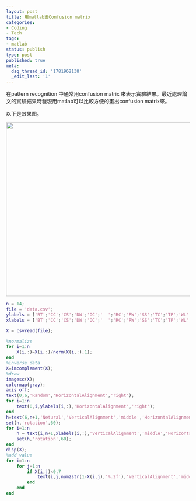 ```yaml
---
layout: post
title: 用matlab畫Confusion matrix
categories:
- Coding
- Tech
tags:
- matlab
status: publish
type: post
published: true
meta:
  dsq_thread_id: '1781962138'
  _edit_last: '1'
---
```

在pattern recognition 中通常用confusion matrix 來表示實驗結果。最近處理論文的實驗結果時發現用matlab可以比較方便的畫出confusion matrix來。

以下是效果图。

<img class="aligncenter" alt="" src="http://farm8.staticflickr.com/7364/9303955419_9aafcbf1c2_o.png" width="584" height="477" />

```matlab
n = 14;
file = 'data.csv';
ylabels = ['BT';'CC';'CS';'DW';'OC';'  ';'RC';'RW';'SS';'TC';'TP';'WL';'WC';'WW'];
xlabels = ['BT';'CC';'CS';'DW';'OC';'  ';'RC';'RW';'SS';'TC';'TP';'WL';'WC';'WW'];

X = csvread(file);

%normalize
for i=1:n
    X(i,:)=X(i,:)/norm(X(i,:),1);
end
%inverse data
X=imcomplement(X);
%draw
imagesc(X);
colormap(gray);
axis off;
text(0,6,'Random','HorizontalAlignment','right');
for i=1:n
    text(0,i,ylabels(i,:),'HorizontalAlignment','right');
end
h=text(6,n+1,'Netural','VerticalAlignment','middle','HorizontalAlignment','right');
set(h,'rotation',60);
for i=1:n
    h = text(i,n+1,xlabels(i,:),'VerticalAlignment','middle','HorizontalAlignment','right');
    set(h,'rotation',60);
end
disp(X);
%add value
for i=1:n
    for j=1:n
        if X(i,j)<0.7
            text(i,j,num2str(1-X(i,j),'%.2f'),'VerticalAlignment','middle','HorizontalAlignment','center','color','white');
        end
    end
end
```